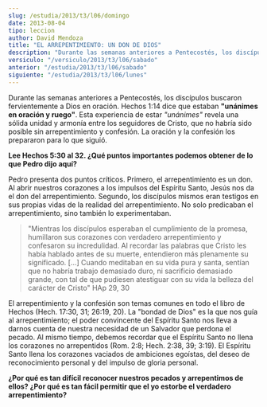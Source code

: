 ```yaml
---
slug: /estudia/2013/t3/l06/domingo
date: 2013-08-04
tipo: leccion
author: David Mendoza
title: "EL ARREPENTIMIENTO: UN DON DE DIOS"
description: "Durante las semanas anteriores a Pentecostés, los discípulos buscaron  fervien­temente a Dios en oración. Hechos 1:14 dice que estaban 'unánimes en  oración y ruego'. Esta experiencia de estar 'unánimes' revela una sólida unidad  y armonía entre los seguidores de Cristo, que n..."
versiculo: "/versiculo/2013/t3/l06/sabado"
anterior: "/estudia/2013/t3/l06/sabado"
siguiente: "/estudia/2013/t3/l06/lunes"
---
```


Durante las semanas anteriores a Pentecostés, los discípulos buscaron fervien­temente a Dios en oración. Hechos 1:14 dice que estaban **"unánimes en oración y ruego"**. Esta experiencia de estar _"unánimes"_ revela una sólida unidad y armonía entre los seguidores de Cristo, que no habría sido posible sin arrepentimiento y confesión. La oración y la confesión los prepararon para lo que siguió.

**Lee Hechos 5:30 al 32. ¿Qué puntos importantes podemos obtener de lo que Pedro dijo aquí?**

Pedro presenta dos puntos críticos. Primero, el arrepentimiento es un don. Al abrir nuestros corazones a los impulsos del Espíritu Santo, Jesús nos da el don del arrepentimiento. Segundo, los discípulos mismos eran testigos en sus propias vidas de la realidad del arrepentimiento. No solo predicaban el arrepentimiento, sino también lo experimentaban.

> "Mientras los discípulos esperaban el cumplimiento de la promesa, humillaron sus corazones con verdadero arrepentimiento y confesaron su incredulidad. Al recordar las palabras que Cristo les había hablado antes de su muerte, enten­dieron más plenamente su significado. [...] Cuando meditaban en su vida pura y santa, sentían que no habría trabajo demasiado duro, ni sacrificio demasiado grande, con tal de que pudiesen atestiguar con su vida la belleza del carácter de Cristo" HAp 29, 30

El arrepentimiento y la confesión son temas comunes en todo el libro de Hechos (Hech. 17:30, 31; 26:19, 20). La "bondad de Dios" es la que nos guía al arrepentimiento; el poder convincente del Espíritu Santo nos lleva a darnos cuenta de nuestra necesidad de un Salvador que perdona el pecado. Al mismo tiempo, debemos recordar que el Espíritu Santo no llena los corazones no arre­pentidos (Rom. 2:8; Hech. 2:38, 39; 3:19). El Espíritu Santo llena los corazones vaciados de ambiciones egoístas, del deseo de reconocimiento personal y del impulso de gloria personal.

**¿Por qué es tan difícil reconocer nuestros pecados y arrepentimos de ellos? ¿Por qué es tan fácil permitir que el yo estorbe el verdadero arrepentimiento?**
